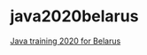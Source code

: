 # java2020belarus
[Java training 2020 for Belarus](https://www.facebook.com/groups/java2020belarus)

